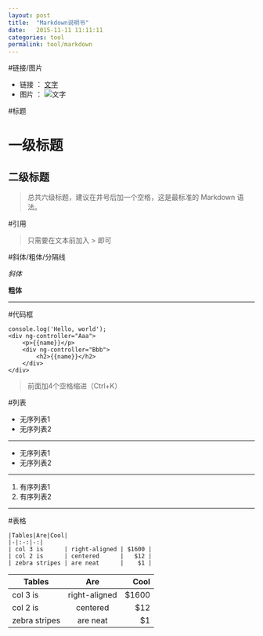 ```yaml
---
layout: post
title:  "Markdown说明书"
date:   2015-11-11 11:11:11
categories: tool
permalink: tool/markdown
---
```




#链接/图片

- 链接 ： [文字](http://shuoshubao.github.io)
- 图片 ： ![文字](https://assets-cdn.github.com/favicon.ico)

#标题

#  一级标题

## 二级标题

> 总共六级标题，建议在井号后加一个空格，这是最标准的 Markdown 语法。

#引用

> 只需要在文本前加入 > 即可

#斜体/粗体/分隔线

*斜体*

**粗体**

***

#代码框

	console.log('Hello, world');
    <div ng-controller="Aaa">
    	<p>{{name}}</p>
    	<div ng-controller="Bbb">
    		<h2>{{name}}</h2>
    	</div>
    </div>

> 前面加4个空格缩进（Ctrl+K）

#列表

- 无序列表1
- 无序列表2

***

* 无序列表1
* 无序列表2

***

1. 有序列表1
2. 有序列表2
***

#表格

	|Tables|Are|Cool|
	|-|:-:|-:|
	| col 3 is      | right-aligned | $1600 |
	| col 2 is      | centered      |   $12 |
	| zebra stripes | are neat      |    $1 |


|Tables|Are|Cool|
|-|:-:|-:|
| col 3 is      | right-aligned | $1600 |
| col 2 is      | centered      |   $12 |
| zebra stripes | are neat      |    $1 |

